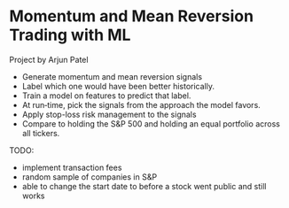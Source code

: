 # Momentum and Mean Reversion Trading with ML 

Project by Arjun Patel

- Generate momentum and mean reversion signals
- Label which one would have been better historically.
- Train a model on features to predict that label.
- At run‐time, pick the signals from the approach the model favors.
- Apply stop-loss risk management to the signals
- Compare to holding the S&P 500 and holding an equal portfolio across all tickers.

TODO:
- implement transaction fees
- random sample of companies in S&P
- able to change the start date to before a stock went public and still works